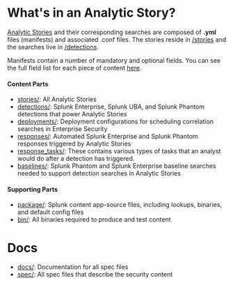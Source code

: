 # What's in an Analytic Story?

[Analytic Stories](https://github.com/splunk/security-content/blob/develop/docs/stories_categories.md) and their corresponding searches are composed of **.yml** files (manifests) and associated .conf files. The stories reside in [/stories](https://github.com/splunk/security-content/tree/develop/stories) and the searches live in [/detections](https://github.com/splunk/security-content/tree/develop/detections). 

Manifests contain a number of mandatory and optional fields. You can see the full field list for each piece of content [here](https://github.com/splunk/security-content/tree/develop/docs#spec-documentation).


#### Content Parts
* [stories/](https://raw.githubusercontent.com/splunk/security-content/develop/stories/): All Analytic Stories 
* [detections/](https://raw.githubusercontent.com/splunk/security-content/develop/detections/): Splunk Enterprise, Splunk UBA, and Splunk Phantom detections that power Analytic Stories
* [deployments/](https://raw.githubusercontent.com/splunk/security-content/develop/deployments/): Deployment configurations for scheduling correlation searches in Enterprise Security
* [responses/](https://raw.githubusercontent.com/splunk/security-content/develop/responses/): Automated Splunk Enterprise and Splunk Phantom responses triggered by Analytic Stories
* [response_tasks/](https://raw.githubusercontent.com/splunk/security-content/develop/response_tasks/): These contains various types of tasks that an analyst would do after a detection has triggered. 
* [baselines/](https://raw.githubusercontent.com/splunk/security-content/develop/baselines/): Splunk Phantom and Splunk Enterprise baseline searches needed to support detection searches in Analytic Stories

#### Supporting Parts
* [package/](https://raw.githubusercontent.com/splunk/security-content/develop/package/): Splunk content app-source files, including lookups, binaries, and default config files
* [bin/](bin/): All binaries required to produce and test content

# Docs
* [docs/](https://raw.githubusercontent.com/splunk/security-content/develop/docs/): Documentation for all spec files
* [spec/](https://raw.githubusercontent.com/splunk/security-content/develop/spec/): All spec files that describe the security content
